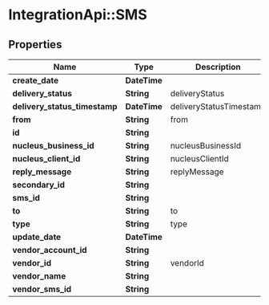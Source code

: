 # IntegrationApi::SMS

## Properties
Name | Type | Description | Notes
------------ | ------------- | ------------- | -------------
**create_date** | **DateTime** |  | [optional] 
**delivery_status** | **String** | deliveryStatus | [optional] 
**delivery_status_timestamp** | **DateTime** | deliveryStatusTimestamp | [optional] 
**from** | **String** | from | [optional] 
**id** | **String** |  | [optional] 
**nucleus_business_id** | **String** | nucleusBusinessId | [optional] 
**nucleus_client_id** | **String** | nucleusClientId | [optional] 
**reply_message** | **String** | replyMessage | [optional] 
**secondary_id** | **String** |  | [optional] 
**sms_id** | **String** |  | [optional] 
**to** | **String** | to | [optional] 
**type** | **String** | type | [optional] 
**update_date** | **DateTime** |  | [optional] 
**vendor_account_id** | **String** |  | [optional] 
**vendor_id** | **String** | vendorId | [optional] 
**vendor_name** | **String** |  | [optional] 
**vendor_sms_id** | **String** |  | [optional] 


